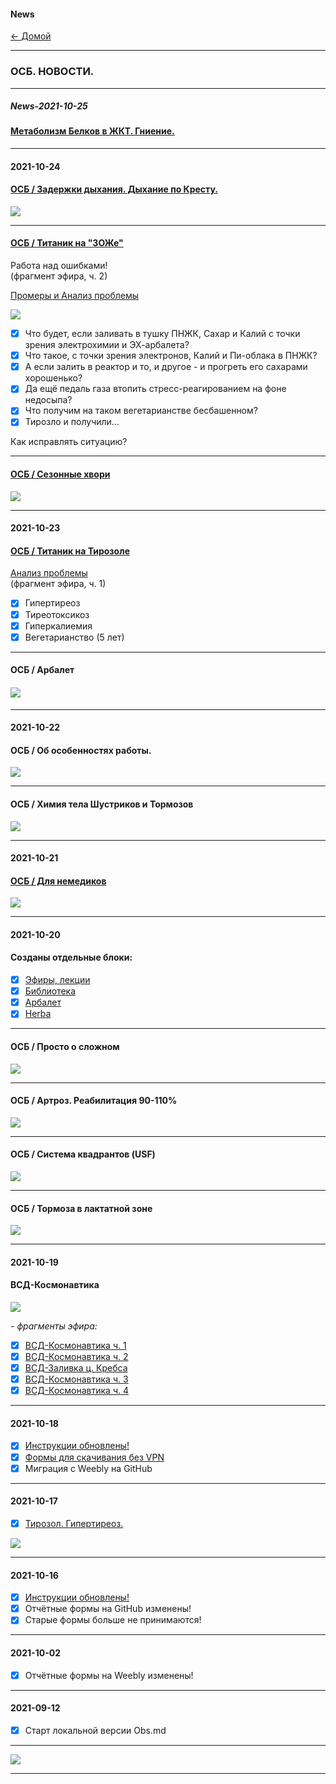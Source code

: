 #### News  
[← Домой](!0SB.md#OSB)   
***    
### ОСБ. НОВОСТИ.  
***

##### News-2021-10-25
#### [Метаболизм Белков в ЖКТ. Гниение.](Mtb_B.md#Mtb_B-2021-10-25)   

***
#### 2021-10-24   

#### [ОСБ / Задержки дыхания. Дыхание по Кресту.](Lectio.md#Lectio-B-hold)  
![](https://i.ytimg.com/vi/58-frzZfj30/maxresdefault.jpg)

***
#### [ОСБ / Титаник на "ЗОЖе"](https://t.me/osbmd/3064)   
Работа над ошибками!  
(фрагмент эфира, ч. 2)  

[Промеры и Анализ проблемы](e20211022.md#e20211022)  

![](https://telegra.ph/file/f65ccd22aaf895cbdd472.jpg)  

- [x] Что будет, если заливать в тушку ПНЖК, Сахар и Калий с точки зрения электрохимии и ЭХ-арбалета? 
- [x] Что такое, с точки зрения электронов, Калий и Пи-облака в ПНЖК? 
- [x] А если залить в реактор и то, и другое - и прогреть его сахарами хорошенько? 
- [x] Да ещё педаль газа втопить стресс-реагированием на фоне недосыпа? 
- [x] Что получим на таком вегетарианстве бесбашенном? 
- [x] Тирозло и получили... 

Как исправлять ситуацию?  

***
#### [ОСБ / Сезонные хвори](Lectio.md#Lectio-Sezon)  
![](https://i.ytimg.com/vi/UNqGYNDZKl0/hqdefault.jpg)

***   
#### 2021-10-23   
#### [ОСБ / Титаник на Тирозоле](https://t.me/osbmd/3062)  
[Анализ проблемы](e20211022.md#e20211022)  
(фрагмент эфира, ч. 1)  
- [x] Гипертиреоз  
- [x] Тиреотоксикоз  
- [x] Гиперкалиемия  
- [x] Вегетарианство (5 лет)  
***  
#### ОСБ / Арбалет  
#### [![](https://i.ytimg.com/vi/pouFQqZgRHQ/maxresdefault.jpg)](Arbalet.md#OSB_Arbalet)  

***   
#### 2021-10-22   

#### ОСБ / Об особенностях работы.   
[![](https://i.ytimg.com/vi_webp/WGZL00VWwgg/maxresdefault.webp)](https://youtu.be/WGZL00VWwgg)  

***  
#### ОСБ / Химия тела Шустриков и Тормозов  
[![](https://i.ytimg.com/vi_webp/JI8p2rWPmaA/maxresdefault.webp)](https://youtu.be/JI8p2rWPmaA)   

***   
#### 2021-10-21   
#### [ОСБ / Для немедиков](Lectio.md#OSB_NOMED)
![](https://telegra.ph/file/6fc97edb46138fb91b219.jpg)  

***  
#### 2021-10-20   
#### Созданы отдельные блоки:   
- [x] [Эфиры, лекции](Lectio.md#Lectio)  
- [x] [Библиотека](Library.md#Library)  
- [x] [Арбалет](Arbalet.md#OSB_Arbalet)  
- [x] [Herba](Herba.md)  

***  
#### ОСБ / Просто о сложном  
[![](https://i.ytimg.com/vi/Z6PzwQQP4YI/hqdefault.jpg)](https://youtu.be/Z6PzwQQP4YI)   

***
#### ОСБ / Артроз. Реабилитация 90-110%  
[![](https://i.ytimg.com/vi/pE5w9L_zF1I/hqdefault.jpg)](https://www.youtube.com/watch?v=pE5w9L_zF1I)   

***   
#### ОСБ / Система квадрантов (USF)  
[![](https://img.youtube.com/vi/w2yfEDAl514/maxresdefault.jpg)](https://youtu.be/w2yfEDAl514)  

***
#### ОСБ / Тормоза в лактатной зоне
[![](https://i.ytimg.com/vi_webp/bJgOP_5Hn1U/maxresdefault.webp)](https://www.youtube.com/watch?v=bJgOP_5Hn1U)   

***
#### 2021-10-19  
#### ВСД-Космонавтика
![](https://telegra.ph/file/6f7ba784d854f41b9ea87.jpg)   

_- фрагменты эфира:_
- [x] [ВСД-Космонавтика ч. 1](https://t.me/osbmd/3032)
- [x] [ВСД-Космонавтика ч. 2](https://t.me/osbmd/3038)
- [x] [ВСД-Заливка ц. Кребса](https://t.me/osbmd/3056)
- [x] [ВСД-Космонавтика ч. 3](https://t.me/osbmd/3057)
- [x] [ВСД-Космонавтика ч. 4](https://t.me/osbmd/3060)

***  
#### 2021-10-18  
- [x] [Инструкции обновлены!](!0SB_Instructio.md)   
- [x] [Формы для скачивания без VPN](https://github.com/TalalakinAI/OSB/raw/master/OSB.zip)  
- [x] Миграция с Weebly на GitHub

***  
#### 2021-10-17  
- [x] [Тирозол. Гипертиреоз.](https://t.me/osbmd/3045)  

![](https://telegra.ph/file/ca6ba0887993ff93104d1.jpg)  

***  
#### 2021-10-16  
- [x] [Инструкции обновлены!](!0SB_Instructio.md)  
- [x] Отчётные формы на GitHub изменены!  
- [x] Старые формы больше не принимаются!  

***  
#### 2021-10-02  
- [x] Отчётные формы на Weebly изменены!

***  
#### 2021-09-12  
- [x] Старт локальной версии Obs.md  

***  
[![](https://img.youtube.com/vi/47bunZt5erw/maxresdefault.jpg)](https://www.youtube.com/watch?v=47bunZt5erw)  
***  
